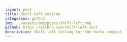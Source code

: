 ```yaml
---
layout: post
title: Shift-left testing
categories: github
img: ../assets/img/posts/shift-left.png
github: https://github.com/shift-left-test
description: Shift-left testing for the Yocto project
---
```

